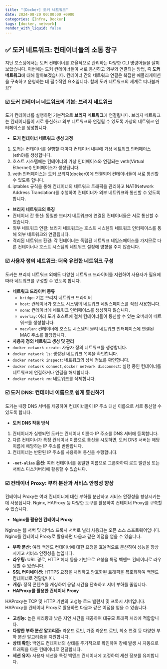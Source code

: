 ```yaml
---
title: "[Docker] 도커 네트워크"
date: 2024-08-20 00:00:00 +0900
categories: [Infra, Docker]
tags: [docker, network]
render_with_liquid: false
---
```


## ✅ 도커 네트워크: 컨테이너들의 소통 창구

지난 포스팅에서는 도커 컨테이너를 효율적으로 관리하는 다양한 CLI 명령어들을 살펴보았습니다. 이번에는 도커 컨테이너들이 서로 통신하고 외부와 연결되는 방법, 즉 **도커 네트워크**에 대해 알아보겠습니다. 컨테이너 간의 네트워크 연결은 복잡한 애플리케이션을 구축하고 운영하는 데 필수적인 요소입니다. 함께 도커 네트워크의 세계로 떠나볼까요?

### ☑️ 도커 컨테이너 네트워크의 기본: 브리지 네트워크

도커 컨테이너를 실행하면 기본적으로 **브리지 네트워크**에 연결됩니다. 브리지 네트워크는 컨테이너들이 서로 통신하고 외부 네트워크와 연결될 수 있도록 가상의 네트워크 인터페이스를 생성합니다.

- **도커 컨테이너 네트워크 생성 과정**
1. 도커는 컨테이너를 실행할 때마다 컨테이너 내부에 가상 네트워크 인터페이스(eth0)를 생성합니다.
2. 호스트 시스템에는 컨테이너의 가상 인터페이스와 연결되는 veth(Virtual Ethernet) 인터페이스가 생성됩니다.
3. veth 인터페이스는 도커 브리지(docker0)에 연결되어 컨테이너들이 서로 통신할 수 있도록 합니다.
4. iptables 규칙을 통해 컨테이너의 네트워크 트래픽을 관리하고 NAT(Network Address Translation)를 수행하여 컨테이너가 외부 네트워크와 통신할 수 있도록 합니다.
- **브리지 네트워크의 특징**
- 컨테이너 간 통신: 동일한 브리지 네트워크에 연결된 컨테이너들은 서로 통신할 수 있습니다.
- 외부 네트워크 연결: 브리지 네트워크는 호스트 시스템의 네트워크 인터페이스를 통해 외부 네트워크와 연결됩니다.
- 격리된 네트워크 환경: 각 컨테이너는 독립된 네트워크 네임스페이스를 가지므로 다른 컨테이너나 호스트 시스템의 네트워크 설정에 영향을 주지 않습니다.

### ☑️ 사용자 정의 네트워크: 더욱 유연한 네트워크 구성

도커는 브리지 네트워크 외에도 다양한 네트워크 드라이버를 지원하여 사용자가 필요에 따라 네트워크를 구성할 수 있도록 합니다.

- **네트워크 드라이버 종류**
    - `bridge`: 기본 브리지 네트워크 드라이버
    - `host`: 컨테이너가 호스트 시스템의 네트워크 네임스페이스를 직접 사용합니다.
    - `none`: 컨테이너에 네트워크 인터페이스를 생성하지 않습니다.
    - `overlay`: 여러 도커 호스트에 걸쳐 컨테이너들이 통신할 수 있는 오버레이 네트워크를 생성합니다.
    - `macvlan`: 컨테이너에 호스트 시스템의 물리 네트워크 인터페이스에 연결된 MAC 주소를 할당합니다.
- **사용자 정의 네트워크 생성 및 관리**
- `docker network create`: 사용자 정의 네트워크를 생성합니다.
- `docker network ls`: 생성된 네트워크 목록을 확인합니다.
- `docker network inspect`: 네트워크의 상세 정보를 확인합니다.
- `docker network connect`, `docker network disconnect`: 실행 중인 컨테이너를 네트워크에 연결하거나 연결을 해제합니다.
- `docker network rm`: 네트워크를 삭제합니다.

### ☑️ 도커 DNS: 컨테이너 이름으로 쉽게 통신하기

도커는 내장 DNS 서버를 제공하여 컨테이너들이 IP 주소 대신 이름으로 서로 통신할 수 있도록 합니다.

- **도커 DNS 작동 방식**
1. 컨테이너가 실행되면 도커는 컨테이너 이름과 IP 주소를 DNS 서버에 등록합니다.
2. 다른 컨테이너가 특정 컨테이너 이름으로 통신을 시도하면, 도커 DNS 서버는 해당 이름에 해당하는 IP 주소를 반환합니다.
3. 컨테이너는 반환된 IP 주소를 사용하여 통신을 수행합니다.
- **`-net-alias` 옵션:** 여러 컨테이너를 동일한 이름으로 그룹화하여 로드 밸런싱 또는 서비스 디스커버리에 활용할 수 있습니다.

### ☑️ 컨테이너 Proxy: 부하 분산과 서비스 안정성 향상

컨테이너 Proxy는 여러 컨테이너에 대한 부하를 분산하고 서비스 안정성을 향상시키는 데 사용됩니다. Nginx, HAProxy 등 다양한 도구를 활용하여 컨테이너 Proxy를 구축할 수 있습니다.

- **Nginx를 활용한 컨테이너 Proxy**

Nginx는 웹 서버 및 리버스 프록시 서버로 널리 사용되는 오픈 소스 소프트웨어입니다. Nginx를 컨테이너 Proxy로 활용하면 다음과 같은 이점을 얻을 수 있습니다.

- **부하 분산:** 여러 백엔드 컨테이너에 대한 요청을 효율적으로 분산하여 성능을 향상시키고 서비스 안정성을 높입니다.
- **라우팅:** URL 경로, HTTP 헤더 등을 기반으로 요청을 특정 백엔드 컨테이너로 라우팅할 수 있습니다.
- **SSL 터미네이션:** HTTPS 요청을 처리하고 암호화된 트래픽을 복호화하여 백엔드 컨테이너로 전달합니다.
- **캐싱:** 정적 콘텐츠를 캐싱하여 응답 시간을 단축하고 서버 부하를 줄입니다.
- **HAProxy를 활용한 컨테이너 Proxy**

HAProxy는 TCP 및 HTTP 기반의 고성능 로드 밸런서 및 프록시 서버입니다. HAProxy를 컨테이너 Proxy로 활용하면 다음과 같은 이점을 얻을 수 있습니다.

- **고성능:** 높은 처리량과 낮은 지연 시간을 제공하여 대규모 트래픽 처리에 적합합니다.
- **다양한 부하 분산 알고리즘:** 라운드 로빈, 가중 라운드 로빈, 최소 연결 등 다양한 부하 분산 알고리즘을 지원합니다.
- **상태 확인:** 백엔드 컨테이너의 상태를 주기적으로 확인하여 장애 발생 시 자동으로 트래픽을 다른 컨테이너로 전달합니다.
- **세션 유지:** 사용자 세션을 특정 백엔드 컨테이너에 고정하여 세션 정보를 유지합니다.